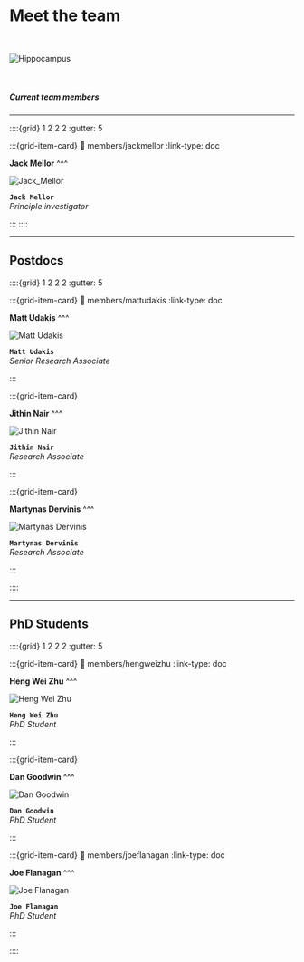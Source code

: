 # Meet the team

&nbsp;

![Hippocampus](../img/labphoto_2022.jpg)

&nbsp;

##### Current team members

---

::::{grid} 1 2 2 2
:gutter: 5

:::{grid-item-card}
:link: members/jackmellor
:link-type: doc

**Jack Mellor**
^^^

![Jack_Mellor](../img/members/jack.jpg)

**`Jack Mellor`**  
_Principle investigator_  

:::
::::

---

## Postdocs

::::{grid} 1 2 2 2
:gutter: 5


:::{grid-item-card}
:link: members/mattudakis
:link-type: doc

**Matt Udakis**
^^^

![Matt Udakis](../img/members/mattudakis.jpg)

**`Matt Udakis`**  
_Senior Research Associate_  

<!--[<i class="fa-brands fa-orcid" style="color: #6eee5d;"></i>](https://www.orcid.org)-->

:::

:::{grid-item-card}
<!-- :link: members/jithinnair
:link-type: doc -->

**Jithin Nair**
^^^

![Jithin Nair](../img/members/jithin.jpg)

**`Jithin Nair`**  
_Research Associate_  

:::

:::{grid-item-card}
<!-- :link: members/martynasdervinis
:link-type: doc -->

**Martynas Dervinis**
^^^

![Martynas Dervinis](../img/members/martynas.jpg)

**`Martynas Dervinis`**  
_Research Associate_  

:::

::::

---

## PhD Students

::::{grid} 1 2 2 2
:gutter: 5


:::{grid-item-card}
:link: members/hengweizhu
:link-type: doc

**Heng Wei Zhu** 
^^^

![Heng Wei Zhu](../img/members/heng.jpg)

**`Heng Wei Zhu`**  
_PhD Student_  

:::


:::{grid-item-card}
<!-- :link: members/dangoodwin
:link-type: doc -->

**Dan Goodwin** 
^^^

![Dan Goodwin](../img/members/dangoodwin.jpg)

**`Dan Goodwin`**  
_PhD Student_  

:::


:::{grid-item-card}
:link: members/joeflanagan
:link-type: doc

**Joe Flanagan** 
^^^

![Joe Flanagan](../img/members/joeflanagan.jpg)

**`Joe Flanagan`**  
_PhD Student_  

:::

::::
